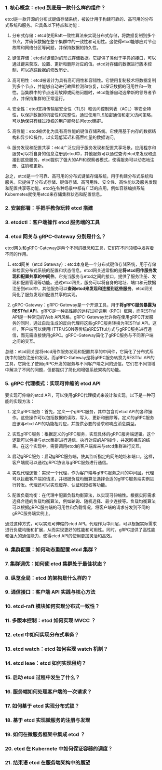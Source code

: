 ### 1. 核心概念：etcd 到底是一款什么样的组件？

etcd是一款开源的分布式键值存储系统，被设计用于构建可靠的、高可用的分布式系统和服务。它具备以下特点和功能：

1. 分布式存储：etcd使用Raft一致性算法来实现分布式存储，将数据复制到多个节点，并确保数据在整个集群中的一致性和可用性。这使得etcd能够应对节点故障和网络分区等问题，并保持数据的持久性。
    
2. 键值存储：etcd以键值对的形式存储数据。它提供了类似于字典的接口，可以通过键来获取、设置、更新和删除对应的值。etcd对存储的数据进行版本控制，可以追踪数据的修改历史。
    
3. 高可用性：etcd被设计为具有高可用性和容错性。它使用复制技术将数据复制到多个节点，并能够自动进行故障检测和恢复，以保证数据的可用性和一致性。当集群中的节点出现故障或网络问题时，etcd能够自动选举新的领导者节点，并保持集群的正常运行。
    
4. 安全性：etcd支持传输层安全性（TLS）和访问控制列表（ACL）等安全特性，以保护数据的机密性和完整性。通过使用TLS加密通信和定义访问策略，可以确保只有经过授权的用户能够访问etcd集群。
    
5. 高性能：etcd被优化为具有高性能的键值存储系统。它使用基于内存的数据结构和异步IO操作，以实现低延迟和高吞吐量的数据访问。
    
6. 服务发现和配置共享：etcd广泛应用于服务发现和配置共享场景。应用程序和服务可以将自身的信息注册到etcd中，其他服务可以通过查询etcd来发现和连接到这些服务。etcd提供了强大的API和观察者模式，使得服务可以动态地注册、注销和更新。
    

总之，etcd是一个可靠、高可用的分布式键值存储系统，用于构建分布式系统和服务。它提供了分布式存储、键值存储、高可用性、安全性、高性能以及服务发现和配置共享等功能。etcd在各种场景中都有广泛的应用，例如容器编排系统Kubernetes就使用etcd来存储集群状态和配置信息。

### 2. 安装部署：手把手教你玩转 etcd 搭建

### 3. etcdctl：客户端操作 etcd 服务端的工具

### 4. etcd 网关与 gRPC-Gateway 分别是什么？

etcd网关和gRPC-Gateway是两个不同的概念和工具，它们在不同领域中发挥着不同的作用。

1. etcd网关（etcd Gateway）：etcd本身是一个分布式键值存储系统，用于存储和检索分布式系统的配置和状态信息。etcd网关通常指的是**将etcd用作服务发现和配置共享的中间件**。它充当服务与etcd之间的接口，提供了服务注册、发现和配置管理等功能。通过etcd网关，服务可以将自身的地址、端口和元数据注册到etcd中，其他服务可以**查询etcd来发现和连接到这些服务**。etcd网关简化了服务发现和配置共享的实现。
    
2. gRPC-Gateway：gRPC-Gateway是一个开源工具，用于**将gRPC服务暴露为RESTful API**。gRPC是一种高性能的远程过程调用（RPC）框架，而RESTful API是一种常见的Web API风格。gRPC-Gateway允许你在使用gRPC开发服务的同时，通过自动生成的反向代理将这些gRPC服务转换为RESTful API。这样，客户端可以使用HTTP/JSON等传统的RESTful方式与gRPC服务进行通信，而无需直接使用gRPC。gRPC-Gateway简化了gRPC服务与不同客户端之间的交互。
    

总结：etcd网关是将etcd用作服务发现和配置共享的中间件，它简化了分布式系统中的服务注册和发现。而gRPC-Gateway是将gRPC服务转换为RESTful API的工具，它简化了使用gRPC开发的服务与不同客户端之间的通信。它们在不同领域中解决了不同的问题，但都提供了简化和增强系统架构的功能。

### 5. gRPC 代理模式：实现可伸缩的 etcd API

  
要实现可伸缩的etcd API，可以使用gRPC代理模式来设计和实现。以下是一种可能的实现方法：

1. 定义gRPC服务：首先，定义一个gRPC服务，其中包含对etcd API的各种操作。这些操作可以包括数据的读取、写入、更新和删除等。定义的gRPC服务应该与etcd API的功能相对应，并提供必要的请求和响应消息类型。
    
2. 实现gRPC服务：根据定义的gRPC服务，实现具体的gRPC服务端逻辑。这个逻辑可以包括与etcd集群进行通信、执行对应的API操作，并返回相应的结果。在这个实现中，需要调用etcd的客户端库来与etcd集群进行交互。
    
3. 启动gRPC服务：启动gRPC服务端，使其监听指定的网络地址和端口。这样，客户端就可以通过gRPC协议与gRPC服务进行通信。
    
4. 实现代理逻辑：实现一个代理，作为客户端与gRPC服务之间的中间层。代理可以拦截客户端的请求，并根据负载均衡算法选择合适的gRPC服务端实例进行转发。代理还可以实现缓存、认证和授权等功能。
    
5. 配置负载均衡：在代理中配置负载均衡算法，以实现可伸缩性。根据实际需求选择合适的负载均衡算法，例如轮询、随机选择、最少连接等。负载均衡算法可以根据gRPC服务端的可用性和负载情况，将客户端的请求分发到不同的gRPC服务端实例上。
    

通过这种方式，可以实现可伸缩的etcd API。代理作为中间层，可以根据实际需求进行负载均衡和扩展，从而实现更好的性能和可用性。同时，gRPC提供了高性能和强大的通信能力，使得etcd API的使用更加灵活和高效。

### 6. 集群配置：如何动态重配置 etcd 集群？

### 7. 集群调优：如何使 etcd 集群处于最佳状态？

### 8. 纵览全局：etcd 的架构是什么样的？

### 9. 通信接口：客户端 API 实践与核心方法

### 10. etcd-raft 模块如何实现分布式一致性？

### 11. 多版本控制：etcd 如何实现 MVCC ？

### 12. etcd 中如何实现分布式事务？

### 13. etcd watch：etcd 如何实现 watch 机制？

### 14. etcd leae：etcd 如何实现租约？

### 15. 启动 etcd 过程中发生了什么？

### 16. 服务端如何处理客户端的一次请求？

### 17. 如何基于 etcd 实现分布式锁？

### 18. 基于 etcd 实现微服务的注册与发现

### 19. 如何在微服务框架中集成 etcd ？

### 20. etcd 在 Kubernete 中如何保证容器的调度？

### 21. 结束语 etcd 在服务端架构中的展望